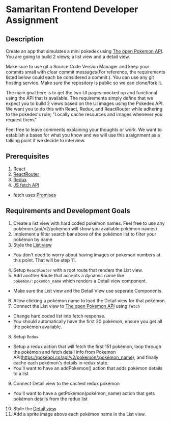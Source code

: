 # Samaritan Frontend Developer Assignment

## Description
Create an app that simulates a mini pokedex using [The open Pokemon API](https://pokeapi.co/). You are going to build 2 views; a list view and a detail view.

Make sure to use git a Source Code Version Manager and keep your commits small with clear commit messages(For reference, the requirements listed below could each be considered a commit.). You can use any git hosting service. Make sure the repository is public so we can clone/fork it. 

The main goal here is to get the two UI pages mocked up and functional using the API that is available. The requirements simply define that we expect you to build 2 views based on the UI images using the Pokedex API. We want you to do this with React, Redux, and ReactRouter while adhering to the pokedex's rule; "Locally cache resources and images whenever you request them."

Feel free to leave comments explaining your thoughts or work. We want to establish a bases for what you know and we will use this assignment as a talking point if we decide to interview.


## Prerequisites
1. [React](https://reactjs.org/docs/getting-started.html)
2. [ReactRouter](https://reacttraining.com/react-router/web/guides/quick-start)
3. [Redux](https://redux.js.org/introduction/getting-started)
4. [JS fetch API](https://developer.mozilla.org/en-US/docs/Web/API/Fetch_API)
  * fetch uses [Promises](https://developer.mozilla.org/en-US/docs/Web/JavaScript/Reference/Global_Objects/Promise)

## Requirements and Development Goals
1. Create a list view with hard coded pokémon names. Feel free to use any pokémon.(api/v2/pokemon will show you available pokémon names)
2. Implement a filter search bar above of the pokémon list to filter your pokémon by name
3. Style the [List view](https://github.com/dannysperry/react-pokedex-assignment/blob/master/list_poke.png)
  * You don't need to worry about having images or pokemon numbers at this point. That will be step 11.
4. Setup `ReactRouter` with a root route that renders the List view.
5. Add another Route that accepts a dynamic name like `pokemon/:pokémon_name` which renders a Detail view component.
  * Make sure the List view and the Detail View use seperate Components.
6. Allow clicking a pokémon name to load the Detail view for that pokémon.
7. Connect the List view to [The open Pokemon API](https://pokeapi.co/api/v2/pokemon) using `fetch`
  * Change hard coded list into fetch response.
  * You should automatically have the first 20 pokémon, ensure you get all the pokémon available.
8. Setup `Redux`
  * Setup a redux action that will fetch the first 151 pokémon, loop through the pokémon and fetch detail info from Pokemon API(https://pokeapi.co/api/v2/pokemon/:pokémon_name), and finally cache each pokémon's details in redux state.
  * You'll want to have an addPokemon() action that adds pokémon details to a list
9. Connect Detail view to the cached redux pokémon
  * You'll want to have a getPokemon(pokémon_name) action that gets pokémon details from the redux list
10. Style the [Detail view](https://github.com/dannysperry/react-pokedex-assignment/blob/master/detail_poke.png)
11. Add a sprite image above each pokémon name in the List view.
